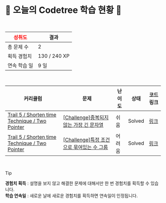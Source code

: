 # 🌲 오늘의 Codetree 학습 현황 🌲

<br />

| <span style="color:red;display:block;text-align:center;"> **성취도**</span> | 결과 |
|---|---|
| 총 문제 수 | 2 |
| 획득 경험치 | 130 / 240 XP |
| 연속 학습 일 | 9 일 |

<br />

|커리큘럼|문제|난이도|상태|코드 링크|
|---|---|---|---|---|
|[Trail 5 / Shorten time Technique / Two Pointer](https://www.codetree.ai/trail-info/intermediate-mid/)|[[Challenge]중복되지 않는 가장 긴 문자열](https://www.codetree.ai/trails/complete/curated-cards/challenge-longest-not-duplicated-substring/)|쉬움|Solved|[링크](https://github.com/starboxxxx/CodindTest_CodeTree/blob/main/250601/%EC%A4%91%EB%B3%B5%EB%90%98%EC%A7%80%20%EC%95%8A%EB%8A%94%20%EA%B0%80%EC%9E%A5%20%EA%B8%B4%20%EB%AC%B8%EC%9E%90%EC%97%B4/longest-not-duplicated-substring.java)|
|[Trail 5 / Shorten time Technique / Two Pointer](https://www.codetree.ai/trail-info/intermediate-mid/)|[[Challenge]특정 조건으로 묶여있는 수 그룹](https://www.codetree.ai/trails/complete/curated-cards/challenge-a-group-of-numbers-tied-to-specific-conditions/)|어려움|Solved|[링크](https://github.com/starboxxxx/CodindTest_CodeTree/blob/main/250601/%ED%8A%B9%EC%A0%95%20%EC%A1%B0%EA%B1%B4%EC%9C%BC%EB%A1%9C%20%EB%AC%B6%EC%97%AC%EC%9E%88%EB%8A%94%20%EC%88%98%20%EA%B7%B8%EB%A3%B9/a-group-of-numbers-tied-to-specific-conditions.java)|


<br />

> [!TIP]
> **경험치 획득** : 설명을 보지 않고 해결한 문제에 대해서만 한 번 경험치를 획득할 수 있습니다.  
> **학습 연속일** : 새로운 날에 새로운 경험치를 획득하면 연속일이 인정됩니다.

